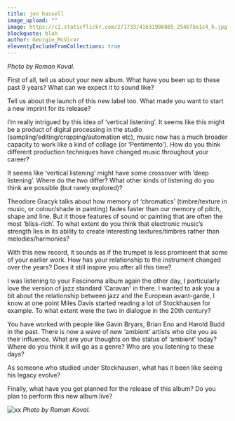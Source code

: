 ```yaml
---
title: jon hassell
image_upload: ""
image: https://c1.staticflickr.com/2/1733/41631986885_254b7ba1c4_h.jpg
blockquote: blah
author: Georgie_McVicar
eleventyExcludeFromCollections: true
---
```

_Photo by Roman Koval._

First of all, tell us about your new album. What have you been up to these past 9 years? What can we expect it to sound like? 

Tell us about the launch of this new label too. What made you want to start a new imprint for its release? 

I’m really intrigued by this idea of ‘vertical listening’. It seems like this might be a product of digital processing in the studio (sampling/editing/cropping/automation etc), music now has a much broader capacity to work like a kind of collage (or ‘Pentimento’). How do you think different production techniques have changed music throughout your career? 

It seems like ‘vertical listening’ might have some crossover with ‘deep listening’. Where do the two differ? What other kinds of listening do you think are possible (but rarely explored)? 

Theodore Gracyk talks about how memory of ‘chromatics’ (timbre/texture in music, or colour/shade in painting) fades faster than our memory of pitch, shape and line. But it those features of sound or painting that are often the most ‘bliss-rich’. To what extent do you think that electronic music’s strength lies in its ability to create interesting textures/timbres rather than melodies/harmonies? 

With this new record, it sounds as if the trumpet is less prominent that some of your earlier work. How has your relationship to the instrument changed over the years? Does it still inspire you after all this time?

I was listening to your Fascinoma album again the other day, I particularly love the version of jazz standard 'Caravan' in there. I wanted to ask you a bit about the relationship between jazz and the European avant-garde, I know at one point Miles Davis started reading a lot of Stockhausen for example. To what extent were the two in dialogue in the 20th century? 

You have worked with people like Gavin Bryars, Brian Eno and Harold Budd in the past. There is now a wave of new ‘ambient’ artists who cite you as their influence. What are your thoughts on the status of ‘ambient’ today? Where do you think it will go as a genre? Who are you listening to these days?

As someone who studied under Stockhausen, what has it been like seeing his legacy evolve? 

Finally, what have you got planned for the release of this album? Do you plan to perform this new album live? 

![xx](https://c1.staticflickr.com/2/1728/41631987115_2627a669fb_b.jpg)
_Photo by Roman Koval._

